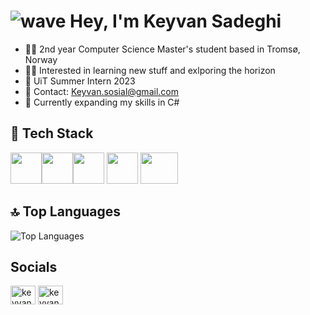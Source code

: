 # ![wave](https://user-images.githubusercontent.com/18350557/176309783-0785949b-9127-417c-8b55-ab5a4333674e.gif) Hey, I'm Keyvan Sadeghi


- 🧑‍💻 2nd year Computer Science Master's student based in Tromsø, Norway
- 👨‍💼 Interested in learning new stuff and exlporing the horizon
- 💼 UiT Summer Intern 2023
- 📩 Contact: Keyvan.sosial@gmail.com
- 🧠 Currently expanding my skills in C#


## 🔧 Tech Stack

<img src="https://seeklogo.com/images/C/c-sharp-c-logo-02F17714BA-seeklogo.com.png" width="50" height="50"><img src="https://upload.wikimedia.org/wikipedia/commons/c/c3/Python-logo-notext.svg" width="50" height="50"><img src="https://upload.wikimedia.org/wikipedia/commons/6/6a/JavaScript-logo.png" width="50" height="50">
<img src="https://seeklogo.com/images/C/c-programming-language-logo-9B32D017B1-seeklogo.com.png" width="50" height="50">
<img src="https://upload.wikimedia.org/wikipedia/commons/8/87/Sql_data_base_with_logo.png" width="60" height="50">


## 🔝 Top Languages

![Top Languages](https://github-readme-stats.vercel.app/api/top-langs/?username=Keyvan0111&layout=compact&theme=dark)


## Socials
<a href="https://linkedin.com/in/keyvan sadeghi" target="blank"><img align="center" src="https://raw.githubusercontent.com/rahuldkjain/github-profile-readme-generator/master/src/images/icons/Social/linked-in-alt.svg" alt="keyvan sadeghi" height="30" width="40" /></a>
<a href="https://instagram.com/keyvan sadeghi" target="blank"><img align="center" src="https://raw.githubusercontent.com/rahuldkjain/github-profile-readme-generator/master/src/images/icons/Social/instagram.svg" alt="keyvan sadeghi" height="30" width="40" /></a>
